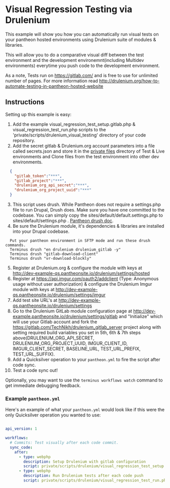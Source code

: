 # Visual Regression Testing via Drulenium #

This example will show you how you can automatically run visual tests on your pantheon hosted environments using Drulenium suite of modules & libraries. 

This will allow you to do a comparative visual diff between the test environment and the development environemnt(including Multidev environments) everytime you push code to the development environment.

As a note, Tests run on https://gitlab.com/ and is free to use for unlimited number of pages. For more information read http://drulenium.org/how-to-automate-testing-in-pantheon-hosted-website

## Instructions ##

Setting up this example is easy:

1. Add the example visual_regression_test_setup.gitlab.php & visual_regression_test_run.php scripts to the 'private/scripts/drulenium_visual_testing' directory of your code repository.
2. Add the secret gitlab & Drulenium.org account parameters into a file called secrets.json and store it in the [private files](https://pantheon.io/docs/articles/sites/private-files/) directory of Test & Live environments and Clone files from the test environment into other dev environments.

  ```json
    {  
	  "gitlab_token":"***",
	  "gitlab_project":"***",
	  "drulenium_org_api_secret":"***",
	  "drulenium_org_project_uuid":"***"
	}
  ```
3. This script uses drush. While Pantheon does not require a settings.php file to run Drupal, Drush does. Make sure you have one committed to the codebase. You can simply copy the sites/default/default.settings.php to sites/default/settings.php . [Pantheon drush doc](https://pantheon.io/docs/drush/).
4. Be sure the Drulenium module, it's dependencies & libraries are installed into your Drupal codebase.

  ```
    Put your pantheon environment in SFTP mode and run these drush commands.
    Terminus drush "en drulenium drulenium_gitlab -y"
    Terminus drush "gitlab-download-client"
    Terminus drush "vr-download-blockly"
  ```
5. Register at Drulenium.org & configure the module with keys at http://dev-example-qs.pantheonsite.io/drulenium/settings/hosted
6. Register at https://api.imgur.com/oauth2/addclient (Type: Anonymous usage without user authorization) & configure the Drulenium Imgur module with keys at http://dev-example-qs.pantheonsite.io/drulenium/settings/imgur
7. Add test site URL's at http://dev-example-qs.pantheonsite.io/drulenium/settings
8. Go to the Drulenium GitLab module configuration page at http://dev-example.pantheonsite.io/drulenium/settings/gitlab and "Initialize" which will use your Gitlab account and fork the https://gitlab.com/TechNikh/drulenium_gitlab_server project along with setting required build variables you set in 5th, 6th & 7th steps above(DRULENIUM_ORG_API_SECRET, DRULENIUM_ORG_PROJECT_UUID, IMGUR_CLIENT_ID, IMGUR_CLIENT_SECRET, BASELINE_URL, TEST_URL_PREFIX, TEST_URL_SUFFIX).
9. Add a Quicksilver operation to your `pantheon.yml` to fire the script after code sync.
10. Test a code sync out!

Optionally, you may want to use the `terminus workflows watch` command to get immediate debugging feedback.

### Example `pantheon.yml` ###

Here's an example of what your `pantheon.yml` would look like if this were the only Quicksilver operation you wanted to use:

```yaml

api_version: 1

workflows:
  # Commits: Test visually after each code commit.
  sync_code:
    after:
      - type: webphp
        description: Setup Drulenium with gitlab configuration
        script: private/scripts/drulenium/visual_regression_test_setup.gitlab.php
      - type: webphp
        description: Run Drulenium tests after each code push
        script: private/scripts/drulenium/visual_regression_test_run.php

```

